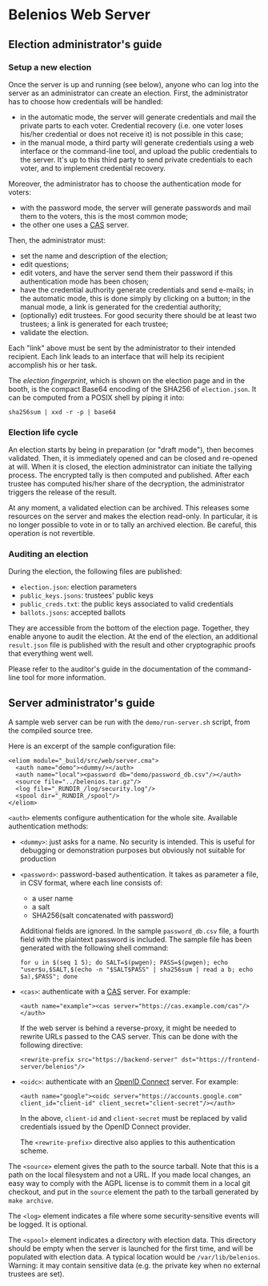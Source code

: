 Belenios Web Server
===================


Election administrator's guide
------------------------------

### Setup a new election

Once the server is up and running (see below), anyone who can log into
the server as an administrator can create an election. First, the
administrator has to choose how credentials will be handled:

 * in the automatic mode, the server will generate credentials and
   mail the private parts to each voter. Credential recovery (i.e. one
   voter loses his/her credential or does not receive it) is not
   possible in this case;
 * in the manual mode, a third party will generate credentials using
   a web interface or the command-line tool, and upload the public
   credentials to the server. It's up to this third party to send
   private credentials to each voter, and to implement credential
   recovery.

Moreover, the administrator has to choose the authentication mode for
voters:

 * with the password mode, the server will generate passwords and
   mail them to the voters, this is the most common mode;
 * the other one uses a [CAS](https://www.apereo.org/projects/cas)
   server.

Then, the administrator must:

 * set the name and description of the election;
 * edit questions;
 * edit voters, and have the server send them their password if this
   authentication mode has been chosen;
 * have the credential authority generate credentials and send
   e-mails; in the automatic mode, this is done simply by clicking
   on a button; in the manual mode, a link is generated for the
   credential authority;
 * (optionally) edit trustees. For good security there should be at
   least two trustees; a link is generated for each trustee;
 * validate the election.

Each "link" above must be sent by the administrator to their intended
recipient. Each link leads to an interface that will help its
recipient accomplish his or her task.

The *election fingerprint*, which is shown on the election page and in
the booth, is the compact Base64 encoding of the SHA256 of
`election.json`. It can be computed from a POSIX shell by piping it
into:

    sha256sum | xxd -r -p | base64

### Election life cycle

An election starts by being in preparation (or "draft mode"), then
becomes validated. Then, it is immediately opened and can be closed
and re-opened at will. When it is closed, the election administrator
can initiate the tallying process. The encrypted tally is then
computed and published. After each trustee has computed his/her share
of the decryption, the administrator triggers the release of the
result.

At any moment, a validated election can be archived. This releases
some resources on the server and makes the election read-only. In
particular, it is no longer possible to vote in or to tally an
archived election. Be careful, this operation is not revertible.

### Auditing an election

During the election, the following files are published:

 * `election.json`: election parameters
 * `public_keys.jsons`: trustees' public keys
 * `public_creds.txt`: the public keys associated to valid credentials
 * `ballots.jsons`: accepted ballots

They are accessible from the bottom of the election page. Together,
they enable anyone to audit the election. At the end of the election,
an additional `result.json` file is published with the result and
other cryptographic proofs that everything went well.

Please refer to the auditor's guide in the documentation of the
command-line tool for more information.


Server administrator's guide
----------------------------

A sample web server can be run with the `demo/run-server.sh` script,
from the compiled source tree.

Here is an excerpt of the sample configuration file:

    <eliom module="_build/src/web/server.cma">
      <auth name="demo"><dummy/></auth>
      <auth name="local"><password db="demo/password_db.csv"/></auth>
      <source file="../belenios.tar.gz"/>
      <log file="_RUNDIR_/log/security.log"/>
      <spool dir="_RUNDIR_/spool"/>
    </eliom>

`<auth>` elements configure authentication for the whole
site. Available authentication methods:

 * `<dummy>`: just asks for a name. No security is intended. This is
   useful for debugging or demonstration purposes but obviously not
   suitable for production
 * `<password>`: password-based authentication. It takes as parameter
   a file, in CSV format, where each line consists of:
    + a user name
    + a salt
    + SHA256(salt concatenated with password)

   Additional fields are ignored. In the sample `password_db.csv`
   file, a fourth field with the plaintext password is included. The
   sample file has been generated with the following shell command:

   `for u in $(seq 1 5); do SALT=$(pwgen); PASS=$(pwgen); echo "user$u,$SALT,$(echo -n "$SALT$PASS" | sha256sum | read a b; echo $a),$PASS"; done`

 * `<cas>`: authenticate with a [CAS](https://www.apereo.org/projects/cas)
   server. For example:

   `<auth name="example"><cas server="https://cas.example.com/cas"/></auth>`

   If the web server is behind a reverse-proxy, it might be needed to
   rewrite URLs passed to the CAS server. This can be done with the
   following directive:

   `<rewrite-prefix src="https://backend-server" dst="https://frontend-server/belenios"/>`

 * `<oidc>`: authenticate with an [OpenID Connect](http://openid.net/connect/)
   server. For example:

   `<auth name="google"><oidc server="https://accounts.google.com" client_id="client-id" client_secret="client-secret"/></auth>`

   In the above, `client-id` and `client-secret` must be replaced by
   valid credentials issued by the OpenID Connect provider.

   The `<rewrite-prefix>` directive also applies to this authentication
   scheme.

The `<source>` element gives the path to the source tarball. Note that
this is a path on the local filesystem and not a URL. If you made
local changes, an easy way to comply with the AGPL license is to
commit them in a local git checkout, and put in the `source` element
the path to the tarball generated by `make archive`.

The `<log>` element indicates a file where some security-sensitive
events will be logged. It is optional.

The `<spool>` element indicates a directory with election data. This
directory should be empty when the server is launched for the first
time, and will be populated with election data. A typical location
would be `/var/lib/belenios`. Warning: it may contain sensitive data
(e.g. the private key when no external trustees are set).
